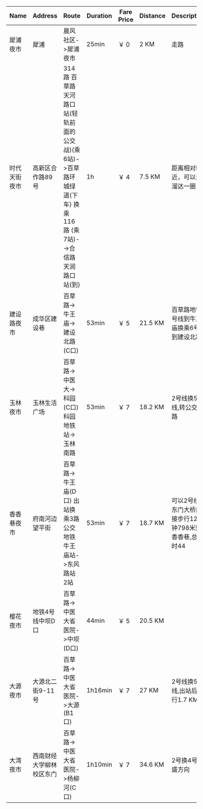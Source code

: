 Name|Address|Route|Duration|Fare Price|Distance|Description
---|---|---|---|---|---|---|
犀浦夜市|犀浦|晨风社区->犀浦夜市|25min|￥ 0|2 KM|走路|
时代天街夜市|高新区合作路89号|314路 百草路天河路口站(轻轨前面的公交战)(乘6站)->百草路环城绿道(下车) 换乘116路 (乘7站)-->合信路天润路口站(到)|1h|￥ 4|7.5 KM|距离相对较近，可以去溜达一圈|
建设路夜市|成华区建设巷|百草路->牛王庙->建设北路(C口)|53min|￥ 5|21.5 KM|百草路地铁2号线到牛王庙换乘6号线到建设北路|
玉林夜市|玉林生活广场|百草路->中医大->科园(C口) 科园地铁站->玉林南路|53min|￥ 7|18.2 KM|2号线换5号线,转公交39路|
香香巷夜市|府南河边望平街|百草路->牛王庙(D口) 出站换乘3路公交 地铁牛王庙站->东风路站 2站|53min|￥ 7|18.7 KM|可以2号线到东门大桥直接步行12分钟798米到香香巷,总耗时44|
樱花夜市|地铁4号线中坝D口|百草路->中医大省医院->中坝(D口)|44min|￥ 5|20.5 KM||
大源夜市|大源北二街9-11号|百草路->中医大省医院->大源(B1口)|1h16min|￥ 7|27 KM|2号线换5号线,出站后步行1.7 KM|
大湾夜市|西南财经大学柳林校区东门|百草路->中医大省医院->杨柳河(C口)|1h10min|￥ 7|34.6 KM|2号换4号 万盛方向|
